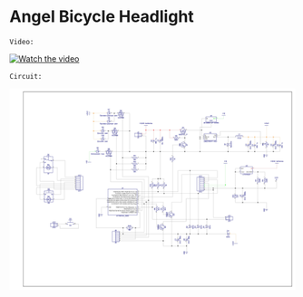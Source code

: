 # Angel Bicycle Headlight
	Video:
[![Watch the video](https://media.giphy.com/media/giGvNVgHf35kzf2AJD/giphy.gif)](https://youtu.be/RRmrs38E31U)

	Circuit:
![Angel Bicycle Headlight Image](https://raw.githubusercontent.com/byNickSan/Angel-Motorcycle-Headlight/master/Circuit/Bicycle%20headlight.jpg)
